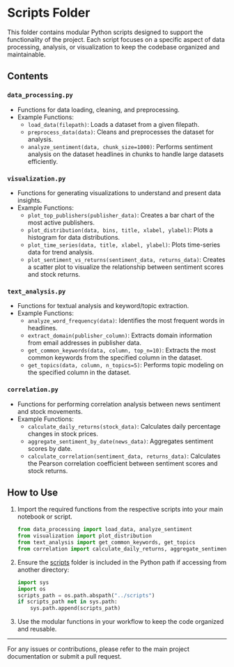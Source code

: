 # Scripts Folder

This folder contains modular Python scripts designed to support the functionality of the project. Each script focuses on a specific aspect of data processing, analysis, or visualization to keep the codebase organized and maintainable.

## Contents

### `data_processing.py`
- Functions for data loading, cleaning, and preprocessing.
- Example Functions:
  - `load_data(filepath)`: Loads a dataset from a given filepath.
  - `preprocess_data(data)`: Cleans and preprocesses the dataset for analysis.
  - `analyze_sentiment(data, chunk_size=1000)`: Performs sentiment analysis on the dataset headlines in chunks to handle large datasets efficiently.

### `visualization.py`
- Functions for generating visualizations to understand and present data insights.
- Example Functions:
  - `plot_top_publishers(publisher_data)`: Creates a bar chart of the most active publishers.
  - `plot_distribution(data, bins, title, xlabel, ylabel)`: Plots a histogram for data distributions.
  - `plot_time_series(data, title, xlabel, ylabel)`: Plots time-series data for trend analysis.
  - `plot_sentiment_vs_returns(sentiment_data, returns_data)`: Creates a scatter plot to visualize the relationship between sentiment scores and stock returns.

### `text_analysis.py`
- Functions for textual analysis and keyword/topic extraction.
- Example Functions:
  - `analyze_word_frequency(data)`: Identifies the most frequent words in headlines.
  - `extract_domain(publisher_column)`: Extracts domain information from email addresses in publisher data.
  - `get_common_keywords(data, column, top_n=10)`: Extracts the most common keywords from the specified column in the dataset.
  - `get_topics(data, column, n_topics=5)`: Performs topic modeling on the specified column in the dataset.

### `correlation.py`
- Functions for performing correlation analysis between news sentiment and stock movements.
- Example Functions:
  - `calculate_daily_returns(stock_data)`: Calculates daily percentage changes in stock prices.
  - `aggregate_sentiment_by_date(news_data)`: Aggregates sentiment scores by date.
  - `calculate_correlation(sentiment_data, returns_data)`: Calculates the Pearson correlation coefficient between sentiment scores and stock returns.

## How to Use

1. Import the required functions from the respective scripts into your main notebook or script.
    ```python
    from data_processing import load_data, analyze_sentiment
    from visualization import plot_distribution
    from text_analysis import get_common_keywords, get_topics
    from correlation import calculate_daily_returns, aggregate_sentiment_by_date, calculate_correlation
    ```

2. Ensure the [scripts](http://_vscodecontentref_/3) folder is included in the Python path if accessing from another directory:
    ```python
    import sys
    import os
    scripts_path = os.path.abspath("../scripts")
    if scripts_path not in sys.path:
        sys.path.append(scripts_path)
    ```

3. Use the modular functions in your workflow to keep the code organized and reusable.

---

For any issues or contributions, please refer to the main project documentation or submit a pull request.